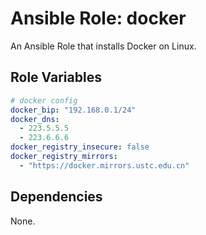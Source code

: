 # Ansible Role: docker

An Ansible Role that installs Docker on Linux.

## Role Variables

```yml
# docker config
docker_bip: "192.168.0.1/24"
docker_dns:
  - 223.5.5.5
  - 223.6.6.6
docker_registry_insecure: false
docker_registry_mirrors:
  - "https://docker.mirrors.ustc.edu.cn"
```

## Dependencies

None.

